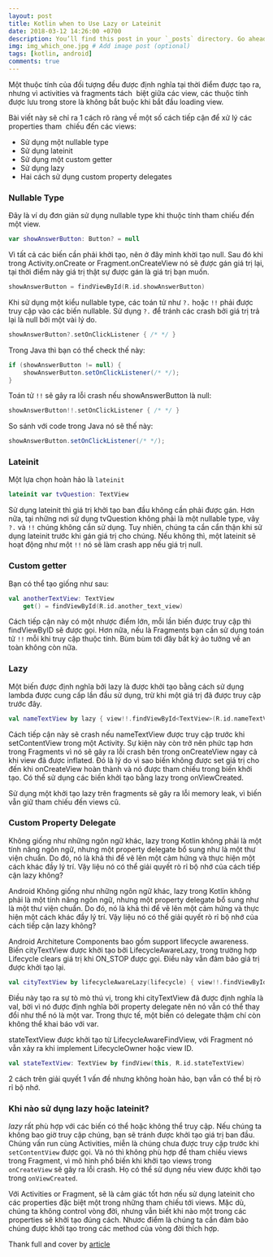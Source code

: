 ```yaml
---
layout: post
title: Kotlin when to Use Lazy or Lateinit
date: 2018-03-12 14:26:00 +0700
description: You’ll find this post in your `_posts` directory. Go ahead and edit it and re-build the site to see your changes. # Add post description (optional)
img: img_which_one.jpg # Add image post (optional)
tags: [kotlin, android]
comments: true
---
```


Một thuộc tính của đối tượng đều được định nghĩa tại thời điểm được tạo ra, nhưng vì activities và fragments tách  biệt giữa các view, các thuộc tính được lưu trong store là không bắt buộc khi bắt đầu loading view.

Bài viết này sẽ chỉ ra 1 cách rõ ràng về một số cách tiếp cận để xử lý các properties tham  chiếu đến các views:

- Sử dụng một nullable type
- Sử dụng lateinit
- Sử dụng một custom getter
- Sử dụng lazy
- Hai cách sử dụng custom property delegates

### Nullable Type

Đây là ví dụ đơn giản sử dụng nullable type khi thuộc tính tham chiếu đến một view.

~~~ kotlin
var showAnswerButton: Button? = null
~~~
Vì tất cả các biến cần phải khởi tạo, nên ở đây mình khời tạo null. Sau đó khi trong Activity.onCreate or Fragment.onCreateView nó sẽ được gán giá trị lại, tại thời điểm này giá trị thật sự được gán là giá trị bạn muốn.

~~~ kotlin
showAnswerButton = findViewById(R.id.showAnswerButton)
~~~

Khi sử dụng một kiểu nullable type, các toán tử như `?.` hoặc `!!` phải được truy cập vào các biến nullable. Sử dụng `?.` để tránh các crash bởi giá trị trả lại là null bởi một vài lý do.

~~~ kotlin
showAnswerButton?.setOnClickListener { /* */ }
~~~

Trong Java thì bạn có thể check thế này:

~~~ java
if (showAnswerButton != null) {
    showAnswerButton.setOnClickListener(/* */);
}
~~~

Toán tử `!!` sẽ gây ra lỗi crash nếu showAnswerButton là null:

~~~ kotlin
showAnswerButton!!.setOnClickListener { /* */ }
~~~

So sánh với code trong Java nó sẽ thế này:

~~~ java
showAnswerButton.setOnClickListener(/* */);
~~~

### Lateinit

Một lựa chọn hoàn hảo là `lateinit`

~~~ kotlin
lateinit var tvQuestion: TextView
~~~

Sử dụng lateinit thì giá trị khởi tạo ban đầu không cần phải được gán. Hơn nữa, tại những nơi sử dụng tvQuestion không phải là một nullable type, vâỵ `?.` và `!!` chúng không cần sử dụng. Tuy nhiên, chúng ta cần cẩn thận khi sử dụng lateinit trước khi gán giá trị cho chúng. Nếu không thì, một lateinit sẽ hoạt động như một `!!` nó sẽ làm crash app nếu giá trị null.

### Custom getter

Bạn có thể tạo giống như sau:

~~~ kotlin 
val anotherTextView: TextView
    get() = findViewById(R.id.another_text_view)
~~~

Cách tiếp cận này có một nhược điểm lớn, mỗi lần biến được truy cập thì findViewByID sẽ được gọi. Hơn nữa, nếu là Fragments bạn cần sử dụng toán tử `!!` mỗi khi truy cập thuộc tính. Bùm bùm tới đây bất kỳ ảo tưởng về an toàn không còn nữa.

### Lazy

Một biến được định nghĩa bởi lazy là được khởi tạo bằng cách sử dụng lambda được cung cấp lần đầu sử dụng, trừ khi một giá trị đã được truy cập trước đây.

~~~ kotlin 
val nameTextView by lazy { view!!.findViewById<TextView>(R.id.nameTextView) }
~~~

Cách tiếp cận này sẽ crash nếu nameTextView được truy cập trước khi setContentView trong một Activity. Sự kiện này còn trở nên phức tạp hơn trong Fragments vì nó sẽ gây ra lỗi crash bên trong onCreateView ngay cả khi view đã được inflated. Đó là lý do vì sao biến không được set giá trị cho đến khi onCreateView hoàn thành và nó được tham chiếu trong biến khởi tạo. Có thể sử dụng các biến khởi tạo bằng lazy trong onViewCreated.

Sử dụng một khởi tạo lazy trên fragments sẽ gây ra lỗi memory leak, vì biến vẫn giữ tham chiếu đến views cũ.

### Custom Property Delegate

Không giống như những ngôn ngữ khác, lazy trong Kotlin không phải là một tính năng ngôn ngữ, nhưng một property delegate bổ sung như là một thư viện chuẩn. Do đó, nó là khả thi để vẽ lên một cảm hứng và thực hiện một cách khác đầy lý trí. Vậy liệu nó có thể giải quyết rò rỉ bộ nhớ của cách tiếp cận lazy không?

Android 
Không giống như những ngôn ngữ khác, lazy trong Kotlin không phải là một tính năng ngôn ngữ, nhưng một property delegate bổ sung như là một thư viện chuẩn. Do đó, nó là khả thi để vẽ lên một cảm hứng và thực hiện một cách khác đầy lý trí. Vậy liệu nó có thể giải quyết rò rỉ bộ nhớ của cách tiếp cận lazy không?

Android Architeture Components bao gồm support lifecycle awareness. Biến cityTextView được khởi tạo bởi LifecycleAwareLazy, trong trường hợp Lifecycle clears giá trị khi ON_STOP được gọi. Điều này vẫn đảm bảo giá trị được khởi tạo lại.

~~~ kotlin 
val cityTextView by lifecycleAwareLazy(lifecycle) { view!!.findViewById<TextView>(R.id.cityTextView) }
~~~

Điều này tạo ra sự tò mò thú vị, trong khi cityTextView đã được định nghĩa là val, bời vì nó được định nghĩa bởi property delegate nên nó vẫn có thể thay đổi như thể nó là một var. Trong thực tế, một biến có delegate thậm chí còn không thể khai báo với var.

stateTextView được khởi tạo từ LifecycleAwareFindView, với Fragment nó vẫn xảy ra khi implement LifecycleOwner hoặc view ID.

~~~ kotlin 
val stateTextView: TextView by findView(this, R.id.stateTextView)
~~~

2 cách trên giải quyết 1 vấn đề nhưng không hoàn hảo, bạn vẫn có thể bị rò rỉ bộ nhớ.


### Khi nào sử dụng lazy hoặc lateinit?

_lazy_ rất phù hợp với các biến có thể hoặc không thể truy cập. Nếu chúng ta không bao giờ truy cập chúng, bạn sẽ tránh được khởi tạo giá trị ban đầu. Chúng vấn run cùng Activities, miễn là chúng chưa được truy cập trước khi `setContentView` được gọi. Và nó thì không phù hợp để tham chiếu views trong Fragment, vì mô hình phổ biến khi khởi tạo views trong `onCreateView` sẽ gây ra lỗi crash. Họ có thể sử dụng nếu view được khởi tạo trong `onViewCreated`.

Với Activities or Fragment, sẽ là cảm giác tốt hơn nếu sử dụng lateinit cho các properties đặc biệt một trong những tham chiếu tới views. Mặc dù, chúng ta không control vòng đời, nhưng vẫn biết khi nào một trong các properties sẽ khởi tạo đúng cách. Nhươc điểm là chúng ta cần đảm bảo chúng được khởi tạo trong các method của vòng đời thích hợp.

Thank full and cover by [article](https://www.bignerdranch.com/blog/kotlin-when-to-use-lazy-or-lateinit/)
